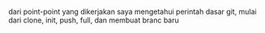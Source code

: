 dari point-point yang dikerjakan saya mengetahui perintah dasar git, mulai dari clone, init, push, full, dan membuat branc baru